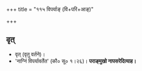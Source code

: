+++
title = "११५ विपर्याङ् (वि+परि+आङ्)"

+++

## वृत्
- वृत् (वृतु वर्तने)।
- 'नाग्निं विपर्यावर्तेत' (कौ० सू० १।२६)। **पराङ्मुखो नापसरेदित्याह।**
